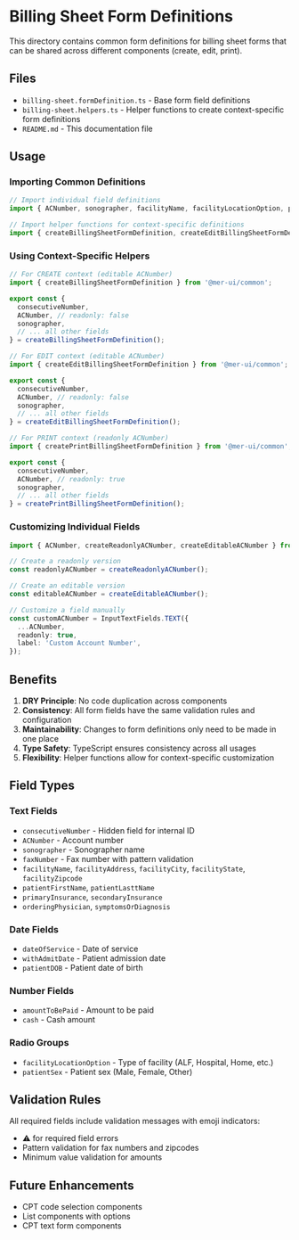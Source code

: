 # Billing Sheet Form Definitions

This directory contains common form definitions for billing sheet forms that can be shared across different components (create, edit, print).

## Files

- `billing-sheet.formDefinition.ts` - Base form field definitions
- `billing-sheet.helpers.ts` - Helper functions to create context-specific form definitions
- `README.md` - This documentation file

## Usage

### Importing Common Definitions

```typescript
// Import individual field definitions
import { ACNumber, sonographer, facilityName, facilityLocationOption, patientSex } from '@mer-ui/common';

// Import helper functions for context-specific definitions
import { createBillingSheetFormDefinition, createEditBillingSheetFormDefinition, createPrintBillingSheetFormDefinition } from '@mer-ui/common';
```

### Using Context-Specific Helpers

```typescript
// For CREATE context (editable ACNumber)
import { createBillingSheetFormDefinition } from '@mer-ui/common';

export const {
  consecutiveNumber,
  ACNumber, // readonly: false
  sonographer,
  // ... all other fields
} = createBillingSheetFormDefinition();

// For EDIT context (editable ACNumber)
import { createEditBillingSheetFormDefinition } from '@mer-ui/common';

export const {
  consecutiveNumber,
  ACNumber, // readonly: false
  sonographer,
  // ... all other fields
} = createEditBillingSheetFormDefinition();

// For PRINT context (readonly ACNumber)
import { createPrintBillingSheetFormDefinition } from '@mer-ui/common';

export const {
  consecutiveNumber,
  ACNumber, // readonly: true
  sonographer,
  // ... all other fields
} = createPrintBillingSheetFormDefinition();
```

### Customizing Individual Fields

```typescript
import { ACNumber, createReadonlyACNumber, createEditableACNumber } from '@mer-ui/common';

// Create a readonly version
const readonlyACNumber = createReadonlyACNumber();

// Create an editable version
const editableACNumber = createEditableACNumber();

// Customize a field manually
const customACNumber = InputTextFields.TEXT({
  ...ACNumber,
  readonly: true,
  label: 'Custom Account Number',
});
```

## Benefits

1. **DRY Principle**: No code duplication across components
2. **Consistency**: All form fields have the same validation rules and configuration
3. **Maintainability**: Changes to form definitions only need to be made in one place
4. **Type Safety**: TypeScript ensures consistency across all usages
5. **Flexibility**: Helper functions allow for context-specific customization

## Field Types

### Text Fields

- `consecutiveNumber` - Hidden field for internal ID
- `ACNumber` - Account number
- `sonographer` - Sonographer name
- `faxNumber` - Fax number with pattern validation
- `facilityName`, `facilityAddress`, `facilityCity`, `facilityState`, `facilityZipcode`
- `patientFirstName`, `patientLasttName`
- `primaryInsurance`, `secondaryInsurance`
- `orderingPhysician`, `symptomsOrDiagnosis`

### Date Fields

- `dateOfService` - Date of service
- `withAdmitDate` - Patient admission date
- `patientDOB` - Patient date of birth

### Number Fields

- `amountToBePaid` - Amount to be paid
- `cash` - Cash amount

### Radio Groups

- `facilityLocationOption` - Type of facility (ALF, Hospital, Home, etc.)
- `patientSex` - Patient sex (Male, Female, Other)

## Validation Rules

All required fields include validation messages with emoji indicators:

- ⚠️ for required field errors
- Pattern validation for fax numbers and zipcodes
- Minimum value validation for amounts

## Future Enhancements

- CPT code selection components
- List components with options
- CPT text form components
